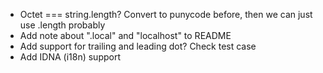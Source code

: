 - Octet === string.length? Convert to punycode before, then we can just use .length probably
- Add note about ".local" and "localhost" to README
- Add support for trailing and leading dot? Check test case
- Add IDNA (i18n) support